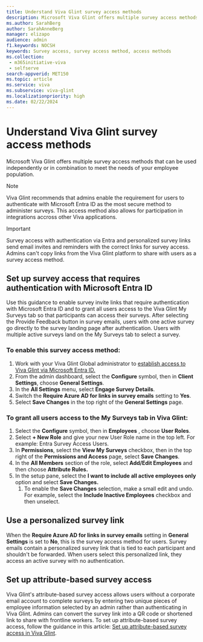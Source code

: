 ```yaml
---
title: Understand Viva Glint survey access methods
description: Microsoft Viva Glint offers multiple survey access methods that can be used independently or in combination to meet the needs of your employee population. 
ms.author: SarahBerg
author: SarahAnneBerg
manager: elizapo
audience: admin
f1.keywords: NOCSH
keywords: Survey access, survey access method, access methods
ms.collection: 
 - m365initiative-viva
 - selfserve
search-appverid: MET150
ms.topic: article
ms.service: viva
ms.subservice: viva-glint
ms.localizationpriority: high
ms.date: 02/22/2024
---
```


# Understand Viva Glint survey access methods

Microsoft Viva Glint offers multiple survey access methods that can be used independently or in combination to meet the needs of your employee population.

> [!NOTE] 
> Viva Glint recommends that admins enable the requirement for users to authenticate with Microsoft Entra ID as the most secure method to administer surveys. This access method also allows for participation in integrations accross other Viva applications.

> [!IMPORTANT] 
> Survey access with authentication via Entra and personalized survey links send email invites and reminders with the correct links for survey access. Admins can't copy links from the Viva Glint platform to share with users as a survey access method.

<a name='set-up-survey-access-that-requires-authentication-with-azure-active-directory'></a>

## Set up survey access that requires authentication with Microsoft Entra ID
Use this guidance to enable survey invite links that require authentication with Microsoft Entra ID and to grant all users access to the Viva Glint My Surveys tab so that participants can access their surveys. After selecting the Provide Feedback button in survey emails, users with one active survey go directly to the survey landing page after authentication. Users with multiple active surveys land on the My Surveys tab to select a survey.

### To enable this survey access method:

1. Work with your Viva Glint Global administrator to [establish access to Viva Glint via Microsoft Entra ID.](https://go.microsoft.com/fwlink/?linkid=2238425)
1. From the admin dashboard, select the **Configure** symbol, then in **Client Settings**, choose **General Settings**.
3. In the **All Settings** menu, select **Engage Survey Details**.
4. Switch the **Require Azure AD for links in survey emails** setting to **Yes**.
5. Select **Save Changes** in the top right of the **General Settings** page.

### To grant all users access to the My Surveys tab in Viva Glint:

1. Select the **Configure** symbol, then in **Employees** , choose **User Roles**.
2. Select **+ New Role** and give your new User Role name in the top left. For example: Entra Survey Access Users.
3. In **Permissions**, select the **View My Surveys** checkbox, then in the top right of the **Permissions and Access** page, select **Save Changes**.
4. In the **All Members** section of the role, select **Add/Edit Employees** and then choose **Attribute Rules.**
5. In the setup pane, select the **I want to include all active employees only** option and select **Save Changes.**
   1. To enable the **Save Changes** selection, make a small edit and undo. For example, select the **Include Inactive Employees** checkbox and then unselect.

## Use a personalized survey link

When the **Require Azure AD for links in survey emails** setting in **General Settings** is set to **No**, this is the survey access method for users. Survey emails contain a personalized survey link that is tied to each participant and shouldn't be forwarded. When users select this personalized link, they access an active survey with no authentication.

## Set up attribute-based survey access

Viva Glint's attribute-based survey access allows users without a corporate email account to complete surveys by entering two unique pieces of employee information selected by an admin rather than authenticating in Viva Glint. Admins can convert the survey link into a QR code or shortened link to share with frontline workers. To set up attribute-based survey access, follow the guidance in this article: [Set up attribute-based survey access in Viva Glint](https://go.microsoft.com/fwlink/?linkid=2230745).
